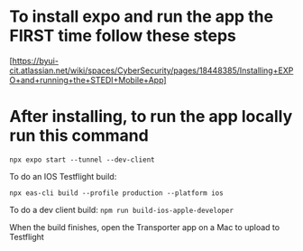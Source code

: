 # To install expo and run the app the FIRST time follow these steps
[https://byui-cit.atlassian.net/wiki/spaces/CyberSecurity/pages/18448385/Installing+EXPO+and+running+the+STEDI+Mobile+App]

# After installing, to run the app locally run this command
`npx expo start --tunnel --dev-client`

To do an IOS Testflight build:

`npx eas-cli build --profile production --platform ios`

To do a dev client build:
`npm run build-ios-apple-developer`

When the build finishes, open the Transporter app on a Mac to upload to Testflight